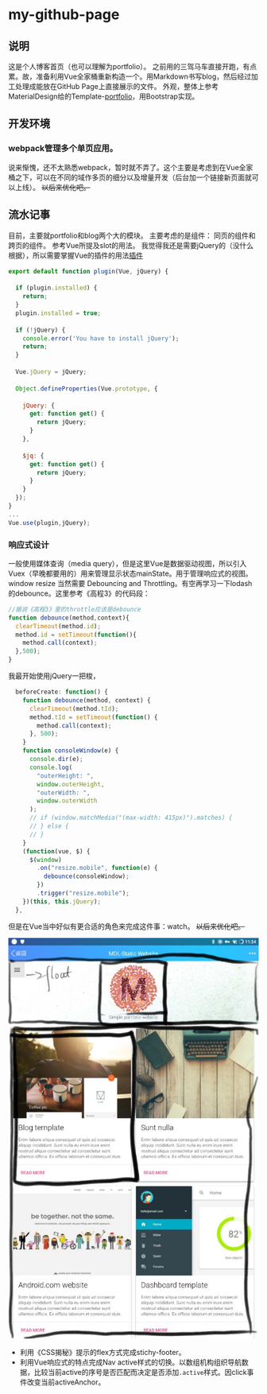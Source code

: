 # my-github-page

## 说明

  这是个人博客首页（也可以理解为portfolio）。
  之前用的三驾马车直接开跑，有点累。故，准备利用Vue全家桶重新构造一个。用Markdown书写blog，然后经过加工处理成能放在GitHub Page上直接展示的文件。
  外观，整体上参考MaterialDesign给的Template-[portfolio](https://getmdl.io/templates/portfolio/index.html)，用Bootstrap实现。

## 开发环境

### webpack管理多个单页应用。

说来惭愧，还不太熟悉webpack，暂时就不弄了。这个主要是考虑到在Vue全家桶之下，可以在不同的域作多页的细分以及增量开发（后台加一个链接新页面就可以上线）。 ~~以后来优化吧。~~

## 流水记事

 目前，主要就portfolio和blog两个大的模块。
 主要考虑的是组件： 同页的组件和跨页的组件。 参考Vue所提及slot的用法。
 我觉得我还是需要jQuery的（没什么根据），所以需要掌握Vue的插件的用法[插件](https://cn.vuejs.org/v2/guide/plugins.html?#%E4%BD%BF%E7%94%A8%E6%8F%92%E4%BB%B6)

```js
export default function plugin(Vue, jQuery) {

  if (plugin.installed) {
    return;
  }
  plugin.installed = true;

  if (!jQuery) {
    console.error('You have to install jQuery');
    return;
  }

  Vue.jQuery = jQuery;

  Object.defineProperties(Vue.prototype, {

    jQuery: {
      get: function get() {
        return jQuery;
      }
    },

    $jq: {
      get: function get() {
        return jQuery;
      }
    }
  });
}
...
Vue.use(plugin,jQuery);
```

### 响应式设计

一般使用媒体查询（media query），但是这里Vue是数据驱动视图，所以引入Vuex（早晚都要用的）用来管理显示状态mainState。用于管理响应式的视图。window resize 当然需要 Debouncing and Throttling。有空再学习一下lodash的debounce。这里参考《高程3》的代码段：

```js
//据说《高程3》里的throttle应该是debounce
function debounce(method,context){
  clearTimeout(method.id);
  method.id = setTimeout(function(){
    method.call(context);
  },500);
}
```

我最开始使用jQuery一把梭，

```js
  beforeCreate: function() {
    function debounce(method, context) {
      clearTimeout(method.tId);
      method.tId = setTimeout(function() {
        method.call(context);
      }, 500);
    }
    function consoleWindow(e) {
      console.dir(e);
      console.log(
        "outerHeight: ",
        window.outerHeight,
        "outerWidth: ",
        window.outerWidth
      );
      // if (window.matchMedia("(max-width: 415px)").matches) {
      // } else {
      // }
    }
    (function(vue, $) {
      $(window)
        .on("resize.mobile", function(e) {
          debounce(consoleWindow);
        })
        .trigger("resize.mobile");
    })(this, this.jQuery);
  },
```

但是在Vue当中好似有更合适的角色来完成这件事：watch。
~~以后来优化吧。~~

![布局](./read-me/layout.jpg)

- 利用《CSS揭秘》提示的flex方式完成stichy-footer。
- 利用Vue响应式的特点完成Nav active样式的切换。以数组机构组织导航数据，比较当前active的序号是否匹配而决定是否添加`.active`样式。因click事件改变当前activeAnchor。
